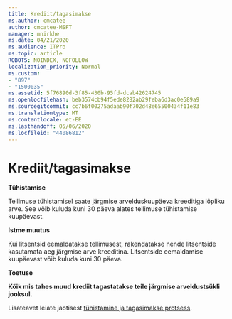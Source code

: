 ```yaml
---
title: Krediit/tagasimakse
ms.author: cmcatee
author: cmcatee-MSFT
manager: mnirkhe
ms.date: 04/21/2020
ms.audience: ITPro
ms.topic: article
ROBOTS: NOINDEX, NOFOLLOW
localization_priority: Normal
ms.custom:
- "897"
- "1500035"
ms.assetid: 5f76890d-3f85-430b-95fd-dcab42624745
ms.openlocfilehash: beb3574cb94f5ede8282ab29feba6d3ac0e589a9
ms.sourcegitcommit: cc7b6f00275adaab90f702d48e65500434f11e83
ms.translationtype: MT
ms.contentlocale: et-EE
ms.lasthandoff: 05/06/2020
ms.locfileid: "44086812"
---
```

# <a name="creditrefund"></a>Krediit/tagasimakse

**Tühistamise**
  
Tellimuse tühistamisel saate järgmise arvelduskuupäeva kreeditiga lõpliku arve. See võib kuluda kuni 30 päeva alates tellimuse tühistamise kuupäevast.
  
**Istme muutus**
  
Kui litsentsid eemaldatakse tellimusest, rakendatakse nende litsentside kasutamata aeg järgmise arve kreeditina. Litsentside eemaldamise kuupäevast võib kuluda kuni 30 päeva.

**Toetuse**

**Kõik mis tahes muud krediit tagastatakse teile järgmise arveldustsükli jooksul.**

Lisateavet leiate jaotisest [tühistamine ja tagasimakse protsess](https://docs.microsoft.com/microsoft-365/commerce/subscriptions/cancel-your-subscription?view=o365-worldwide). 
